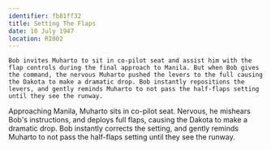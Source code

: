 ```yaml
---
identifier: fb81ff32
title: Setting The Flaps
date: 10 July 1947 
location: RI002
---
```


``` synopsis
Bob invites Muharto to sit in co-pilot seat and assist him with the flap controls during the final approach to Manila. But when Bob gives the command, the nervous Muharto pushed the levers to the full causing the Dakota to make a dramatic drop. Bob instantly repositions the levers, and gently reminds Muharto to not pass the half-flaps setting until they see the runway. 
```

Approaching Manila, Muharto sits in co-pilot seat. Nervous, he mishears
Bob's instructions, and deploys full flaps, causing the Dakota to make a
dramatic drop. Bob instantly corrects the setting, and gently reminds
Muharto to not pass the half-flaps setting until they see the runway.
